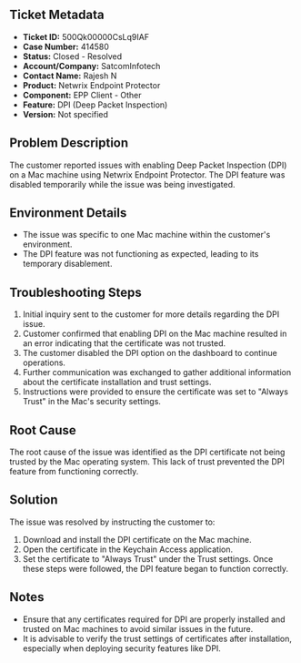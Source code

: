 ## Ticket Metadata
- **Ticket ID:** 500Qk00000CsLq9IAF
- **Case Number:** 414580
- **Status:** Closed - Resolved
- **Account/Company:** SatcomInfotech
- **Contact Name:** Rajesh N
- **Product:** Netwrix Endpoint Protector
- **Component:** EPP Client - Other
- **Feature:** DPI (Deep Packet Inspection)
- **Version:** Not specified

## Problem Description
The customer reported issues with enabling Deep Packet Inspection (DPI) on a Mac machine using Netwrix Endpoint Protector. The DPI feature was disabled temporarily while the issue was being investigated.

## Environment Details
- The issue was specific to one Mac machine within the customer's environment.
- The DPI feature was not functioning as expected, leading to its temporary disablement.

## Troubleshooting Steps
1. Initial inquiry sent to the customer for more details regarding the DPI issue.
2. Customer confirmed that enabling DPI on the Mac machine resulted in an error indicating that the certificate was not trusted.
3. The customer disabled the DPI option on the dashboard to continue operations.
4. Further communication was exchanged to gather additional information about the certificate installation and trust settings.
5. Instructions were provided to ensure the certificate was set to "Always Trust" in the Mac's security settings.

## Root Cause
The root cause of the issue was identified as the DPI certificate not being trusted by the Mac operating system. This lack of trust prevented the DPI feature from functioning correctly.

## Solution
The issue was resolved by instructing the customer to:
1. Download and install the DPI certificate on the Mac machine.
2. Open the certificate in the Keychain Access application.
3. Set the certificate to "Always Trust" under the Trust settings.
Once these steps were followed, the DPI feature began to function correctly.

## Notes
- Ensure that any certificates required for DPI are properly installed and trusted on Mac machines to avoid similar issues in the future.
- It is advisable to verify the trust settings of certificates after installation, especially when deploying security features like DPI.